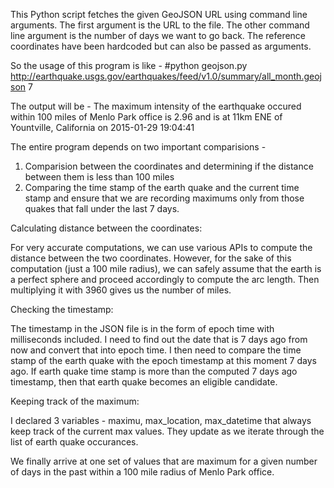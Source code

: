 This Python script fetches the given GeoJSON URL using command line arguments. The first argument is the URL to the file. The other command line argument is the number of days we want to go back. The reference coordinates have been hardcoded but can also be passed as arguments.

So the usage of this program is like - 
#python geojson.py http://earthquake.usgs.gov/earthquakes/feed/v1.0/summary/all_month.geojson 7

The output will be -
The maximum intensity of the earthquake occured within 100 miles of Menlo Park office is 2.96 and is at 11km ENE of Yountville, California on 2015-01-29 19:04:41

The entire program depends on two important comparisions - 
1) Comparision between the coordinates and determining if the distance between them is less than 100 miles
2) Comparing the time stamp of the earth quake and the current time stamp and ensure that we are recording maximums only from those quakes that fall under the last 7 days.

Calculating distance between the coordinates:

For very accurate computations, we can use various APIs to compute the distance between the two coordinates. However, for the sake of this computation (just a 100 mile radius), we can safely assume that the earth is a perfect sphere and proceed accordingly to compute the arc length. Then multiplying it with 3960 gives us the number of miles.

Checking the timestamp:

The timestamp in the JSON file is in the form of epoch time with milliseconds included. I need to find out the date that is 7 days ago from now and convert that into epoch time. I then need to compare the time stamp of the earth quake with the epoch timestamp at this moment 7 days ago. If earth quake time stamp is more than the computed 7 days ago timestamp, then that earth quake becomes an eligible candidate.

Keeping track of the maximum:

I declared 3 variables - maximu, max_location, max_datetime that always keep track of the current max values. They update as we iterate through the list of earth quake occurances.

We finally arrive at one set of values that are maximum for a given number of days in the past within a 100 mile radius of Menlo Park office.